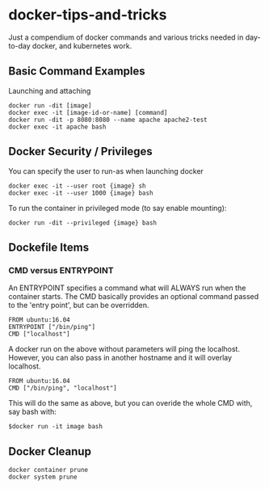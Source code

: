 # docker-tips-and-tricks
Just a compendium of docker commands and various tricks needed in day-to-day docker, and kubernetes work. 

## Basic Command Examples
Launching and attaching
```
docker run -dit [image]
docker exec -it [image-id-or-name] [command]
docker run -dit -p 8080:8080 --name apache apache2-test
docker exec -it apache bash
```
## Docker Security / Privileges
You can specify the user to run-as when launching docker
```
docker exec -it --user root {image} sh
docker exec -it --user 1000 {image} bash
```
To run the container in privileged mode (to say enable mounting):
```
docker run -dit --privileged {image} bash
```
## Dockefile Items
### CMD versus ENTRYPOINT
An ENTRYPOINT specifies a command what will ALWAYS run when the container starts. 
The CMD basically provides an optional command passed to the 'entry point', but can be overridden. 
```
FROM ubuntu:16.04
ENTRYPOINT ["/bin/ping"]
CMD ["localhost"]
```
A docker run on the above without parameters will ping the localhost. However, you can also pass in another hostname and it will overlay localhost. 
```
FROM ubuntu:16.04
CMD ["/bin/ping", "localhost"]
```
This will do the same as above, but you can overide the whole CMD with, say bash with:
```
$docker run -it image bash
```
## Docker Cleanup
```
docker container prune
docker system prune
```



